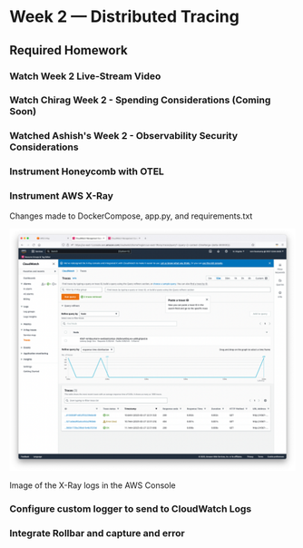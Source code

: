 # Week 2 — Distributed Tracing

## Required Homework

### Watch Week 2 Live-Stream Video	
### Watch Chirag Week 2 - Spending Considerations (Coming Soon)	
### Watched Ashish's Week 2 - Observability Security Considerations	
### Instrument Honeycomb with OTEL	
### Instrument AWS X-Ray	
Changes made to DockerCompose, app.py, and requirements.txt

![X-Ray](https://github.com/rembaumann/aws-bootcamp-cruddur-2023/blob/1f3ba16ec71e47d6040e5f58607e9f230cc9331b/journal/images/X-Ray.png)

Image of the X-Ray logs in the AWS Console
### Configure custom logger to send to CloudWatch Logs	
### Integrate Rollbar and capture and error
